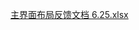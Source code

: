 [主界面布局反馈文档 6.25.xlsx](https://snh48group.yuque.com/attachments/yuque/0/2024/xlsx/43733777/1719368513366-b819e6bb-278f-456f-b687-eb423be7363f.xlsx)

